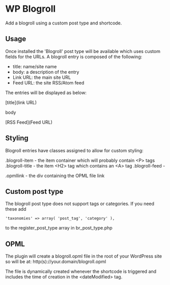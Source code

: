 # WP Blogroll

Add a blogroll using a custom post type and shortcode.

## Usage

Once installed the 'Blogroll' post type will be available which uses custom fields for the URLs. A blogroll entry is composed of the following:

- title:		name/site name
- body:			a description of the entry
- Link URL:		the main site URL
- Feed URL:		the site RSS/Atom feed

The entries will be displayed as below:

[title](link URL)

body

[RSS Feed](Feed URL)


## Styling

Blogroll entries have classes assigned to allow for custom styling:

.blogroll-item 		- 	the item container which will probably contain \<P> tags  
.blogroll-title		-	the item \<H2> tag which contains an \<A> tag
.blogroll-feed		-	

.opmllink		-	the div containing the OPML file link


## Custom post type

The blogroll post type does not support tags or categories. If you need these add

	'taxonomies' => array( 'post_tag', 'category' ),	
		
to the register_post_type array in br_post_type.php


## OPML

The plugin will create a blogroll.opml file in the root of your WordPress site so will be at: http(s)://your.domain/blogroll.opml

The file is dynamically created whenever the shortcode is triggered and includes the time of creation in the \<dateModified> tag. 
